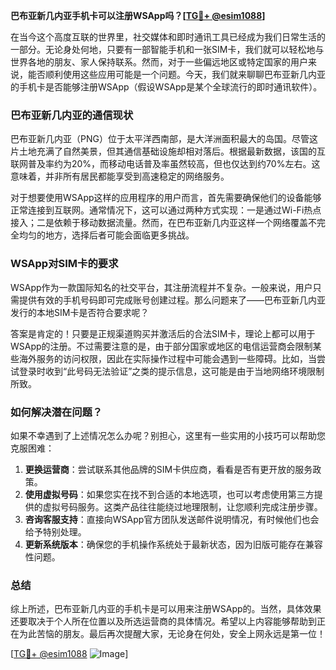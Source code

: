 **巴布亚新几内亚手机卡可以注册WSApp吗？[[TG💪+ @esim1088](https://t.me/s/esim1088)]**

在当今这个高度互联的世界里，社交媒体和即时通讯工具已经成为我们日常生活的一部分。无论身处何地，只要有一部智能手机和一张SIM卡，我们就可以轻松地与世界各地的朋友、家人保持联系。然而，对于一些偏远地区或特定国家的用户来说，能否顺利使用这些应用可能是一个问题。今天，我们就来聊聊巴布亚新几内亚的手机卡是否能够注册WSApp（假设WSApp是某个全球流行的即时通讯软件）。

### 巴布亚新几内亚的通信现状

巴布亚新几内亚（PNG）位于太平洋西南部，是大洋洲面积最大的岛国。尽管这片土地充满了自然美景，但其通信基础设施却相对落后。根据最新数据，该国的互联网普及率约为20%，而移动电话普及率虽然较高，但也仅达到约70%左右。这意味着，并非所有居民都能享受到高速稳定的网络服务。

对于想要使用WSApp这样的应用程序的用户而言，首先需要确保他们的设备能够正常连接到互联网。通常情况下，这可以通过两种方式实现：一是通过Wi-Fi热点接入；二是依赖于移动数据流量。然而，在巴布亚新几内亚这样一个网络覆盖不完全均匀的地方，选择后者可能会面临更多挑战。

### WSApp对SIM卡的要求

WSApp作为一款国际知名的社交平台，其注册流程并不复杂。一般来说，用户只需提供有效的手机号码即可完成账号创建过程。那么问题来了——巴布亚新几内亚发行的本地SIM卡是否符合要求呢？

答案是肯定的！只要是正规渠道购买并激活后的合法SIM卡，理论上都可以用于WSApp的注册。不过需要注意的是，由于部分国家或地区的电信运营商会限制某些海外服务的访问权限，因此在实际操作过程中可能会遇到一些障碍。比如，当尝试登录时收到“此号码无法验证”之类的提示信息，这可能是由于当地网络环境限制所致。

### 如何解决潜在问题？

如果不幸遇到了上述情况怎么办呢？别担心，这里有一些实用的小技巧可以帮助您克服困难：

1. **更换运营商**：尝试联系其他品牌的SIM卡供应商，看看是否有更开放的服务政策。
2. **使用虚拟号码**：如果您实在找不到合适的本地选项，也可以考虑使用第三方提供的虚拟号码服务。这类产品往往能绕过地理限制，让您顺利完成注册步骤。
3. **咨询客服支持**：直接向WSApp官方团队发送邮件说明情况，有时候他们也会给予特别处理。
4. **更新系统版本**：确保您的手机操作系统处于最新状态，因为旧版可能存在兼容性问题。

### 总结

综上所述，巴布亚新几内亚的手机卡是可以用来注册WSApp的。当然，具体效果还要取决于个人所在位置以及所选运营商的具体情况。希望以上内容能够帮助到正在为此苦恼的朋友。最后再次提醒大家，无论身在何处，安全上网永远是第一位！

[[TG💪+ @esim1088](https://t.me/s/esim1088) ![Image](https://i.postimg.cc/4NQfJmqS/Snipaste-2025-05-13-00-14-12.png)]